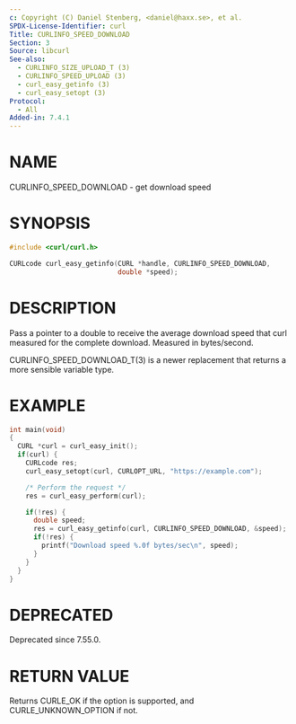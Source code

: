 ```yaml
---
c: Copyright (C) Daniel Stenberg, <daniel@haxx.se>, et al.
SPDX-License-Identifier: curl
Title: CURLINFO_SPEED_DOWNLOAD
Section: 3
Source: libcurl
See-also:
  - CURLINFO_SIZE_UPLOAD_T (3)
  - CURLINFO_SPEED_UPLOAD (3)
  - curl_easy_getinfo (3)
  - curl_easy_setopt (3)
Protocol:
  - All
Added-in: 7.4.1
---
```


# NAME

CURLINFO_SPEED_DOWNLOAD - get download speed

# SYNOPSIS

~~~c
#include <curl/curl.h>

CURLcode curl_easy_getinfo(CURL *handle, CURLINFO_SPEED_DOWNLOAD,
                           double *speed);
~~~

# DESCRIPTION

Pass a pointer to a double to receive the average download speed that curl
measured for the complete download. Measured in bytes/second.

CURLINFO_SPEED_DOWNLOAD_T(3) is a newer replacement that returns a more
sensible variable type.

# EXAMPLE

~~~c
int main(void)
{
  CURL *curl = curl_easy_init();
  if(curl) {
    CURLcode res;
    curl_easy_setopt(curl, CURLOPT_URL, "https://example.com");

    /* Perform the request */
    res = curl_easy_perform(curl);

    if(!res) {
      double speed;
      res = curl_easy_getinfo(curl, CURLINFO_SPEED_DOWNLOAD, &speed);
      if(!res) {
        printf("Download speed %.0f bytes/sec\n", speed);
      }
    }
  }
}
~~~

# DEPRECATED

Deprecated since 7.55.0.

# RETURN VALUE

Returns CURLE_OK if the option is supported, and CURLE_UNKNOWN_OPTION if not.
